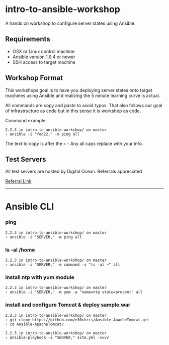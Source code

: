 # intro-to-ansible-workshop
A hands on workshop to configure server states using Ansible.

## Requirements
  - OSX or Linux control machine
  - Ansible version 1.9.4 or newer
  - SSH access to target machine

## Workshop Format

This workshops goal is to have you deploying server states onto target machines using Ansible and realizing the 5 minute learning curve is actual.

All commands are copy and paste to avoid typos.  That also follows our goal of infrastructure as code but in this sense it is workshop as code.

Command example:

```
2.2.3 in intro-to-ansible-workshop/ on master
› ansible -i "fed22," -m ping all
```

The text to copy is after the `>` - Any all caps replace with your info.

## Test Servers

All test servers are hosted by Digital Ocean.  Referrals appreciated

[Referral Link](https://www.digitalocean.com/?refcode=980586449ebd)

---

 # Ansible CLI

 ### ping

 ```
 2.2.3 in intro-to-ansible-workshop/ on master
 › ansible -i "SERVER," -m ping all
 ```

 ### ls -al /home

 ```
 2.2.3 in intro-to-ansible-workshop/ on master
 › ansible -i "SERVER," -m command -a "ls -al ~" all
 ```

 ### install ntp with yum module

 ```
 2.2.3 in intro-to-ansible-workshop/ on master
 › ansible -i "SERVER," -m yum -a "name=ntp state=present" all
 ```

 ### install and configure Tomcat & deploy sample.war

 ```
 2.2.3 in intro-to-ansible-workshop/ on master
 › git clone https://github.com/e30chris/Ansible-ApacheTomcat.git
 › cd Ansible-ApacheTomcat/
 ```

```
2.2.3 in intro-to-ansible-workshop/ on master
› ansible-playbook -i "SERVER," site.yml -vvvv
```
